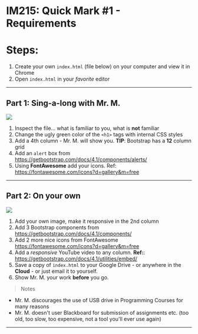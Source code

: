 # IM215: Quick Mark #1 - Requirements

# Steps:
1. Create your own `index.html` (file  below) on your computer and view it in Chrome
1. Open `index.html` in your *favorite* editor

---

## Part 1: Sing-a-long with Mr. M.
![](https://is5-ssl.mzstatic.com/image/thumb/Purple128/v4/91/28/3e/91283ece-ec91-ec91-0acd-aadee4139986/source/256x256bb.jpg)
 
1. Inspect the file... what is familiar to you, what is **not** familiar
1. Change the ugly green color of the `<h1>` tags with internal CSS styles
1. Add a 4th column - Mr. M. will show you.    **TIP**: Bootstrap has a **12** column grid
1. Add an `alert` box from https://getbootstrap.com/docs/4.1/components/alerts/
1. Using **FontAwesome**  add your icons. Ref: https://fontawesome.com/icons?d=gallery&m=free

---

## Part 2: On your own 
![](https://i.ytimg.com/vi/wEJqUG9eQGQ/hqdefault.jpg)

1. Add your own image, make it responsive in the 2nd column
1. Add 3 Bootstrap components from https://getbootstrap.com/docs/4.1/components/
1. Add 2 more nice icons from FontAwesome https://fontawesome.com/icons?d=gallery&m=free
1. Add a *responsive* YouTube video to any column.  **Ref:**: https://getbootstrap.com/docs/4.1/utilities/embed/
1. Save a copy of `index.html` to your Google Drive - or anywhere in the **Cloud** - or just email it to yourself.
1. Show Mr. M. your work **before** you go.

> Notes
- Mr. M. discourages the use of USB drive in Programming Courses for many reasons
- Mr. M. doesn't user Blackboard for submission of assignments etc.  (too old, too slow, too expensive, not a tool you'll ever use again)

---


